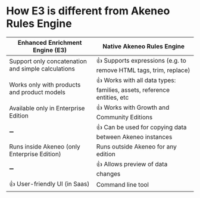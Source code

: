 # How E3 is different from Akeneo Rules Engine

| Enhanced Enrichment Engine **(E3)** | Native Akeneo Rules Engine
| ----------------------------------- | ----------------------------
| Support only concatenation and simple calculations | :+1:  Supports expressions (e.g. to remove HTML tags, trim, replace)          
| Works only with products and product models        | :+1:  Works with all data types: families, assets, reference entities, etc 
| Available only in Enterprise Edition               | :+1:  Works with Growth and Community Editions                             
| :heavy_minus_sign:                                 | :+1:  Can be used for copying data between Akeneo instances                
| Runs inside Akeneo (only Enterprise Edition)       | Runs outside Akeneo for any edition                                                        
| :heavy_minus_sign:                                 | :+1:  Allows preview of data changes                                       
| :+1:  User-friendly UI (in Saas)                   | Command line tool                                                          

